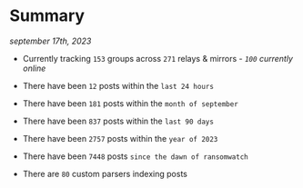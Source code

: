 
# Summary
_september 17th, 2023_

- Currently tracking `153` groups across `271` relays & mirrors - _`100` currently online_

- There have been `12` posts within the `last 24 hours`

- There have been `181` posts within the `month of september`

- There have been `837` posts within the `last 90 days`

- There have been `2757` posts within the `year of 2023`

- There have been `7448` posts `since the dawn of ransomwatch`

- There are `80` custom parsers indexing posts
